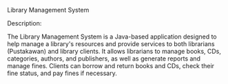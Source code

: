 Library Management System

Description:

The Library Management System is a Java-based application designed to help manage a library's resources and provide services to both librarians (Pustakawan) and library clients. It allows librarians to manage books, CDs, categories, authors, and publishers, as well as generate reports and manage fines. Clients can borrow and return books and CDs, check their fine status, and pay fines if necessary.